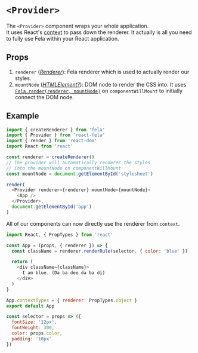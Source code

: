 # `<Provider>`

The `<Provider>` component wraps your whole application. <br>
It uses React's [context](https://facebook.github.io/react/docs/context.html) to pass down the renderer. It actually is all you need to fully use Fela within your React application.

## Props
1. `renderer` ([*Renderer*](http://fela.js.org/docs/api/Renderer.html)): Fela renderer which is used to actually render our styles.
2. `mountNode` ([*HTMLElement?*](https://developer.mozilla.org/en-US/docs/Web/API/HTMLElement)): DOM node to render the CSS into. It uses [`Fela.render(renderer, mountNode)`](http://fela.js.org/docs/api/render.html) on `componentWillMount` to initially connect the DOM node.

## Example
```javascript
import { createRenderer } from 'fela'
import { Provider } from 'react-fela'
import { render } from 'react-dom'
import React from 'react'

const renderer = createRenderer()
// The provider will automatically renderer the styles
// into the mountNode on componentWillMount
const mountNode = document.getElementById('stylesheet')

render(
  <Provider renderer={renderer} mountNode={mountNode}>
    <App />
  </Provider>,
  document.getElementById('app')
)
```
All of our components can now directly use the renderer from `context`.

```javascript
import React, { PropTypes } from 'react'

const App = (props, { renderer }) => {
  const className = renderer.renderRule(selector, { color: 'blue' })

  return (
    <div className={className}>
      I am blue. (Da ba dee da ba di)
    </div>
  )
}

App.contextTypes = { renderer: PropTypes.object }
export default App

const selector = props => ({
  fontSize: '12px',
  fontWeight: 300,
  color: props.color,
  padding: '10px'
})
```
